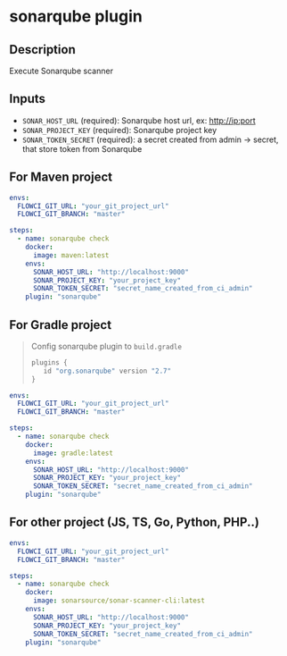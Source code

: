 # sonarqube plugin

## Description

Execute Sonarqube scanner

## Inputs

- `SONAR_HOST_URL` (required): Sonarqube host url, ex: <http://ip:port>
- `SONAR_PROJECT_KEY` (required): Sonarqube project key
- `SONAR_TOKEN_SECRET` (required): a secret created from admin -> secret, that store token from Sonarqube

## For Maven project

```yml
envs:
  FLOWCI_GIT_URL: "your_git_project_url"
  FLOWCI_GIT_BRANCH: "master"

steps:
  - name: sonarqube check
    docker:
      image: maven:latest
    envs:
      SONAR_HOST_URL: "http://localhost:9000"
      SONAR_PROJECT_KEY: "your_project_key"
      SONAR_TOKEN_SECRET: "secret_name_created_from_ci_admin"
    plugin: "sonarqube"
```

## For Gradle project

> Config sonarqube plugin to `build.gradle`
>
> ```groovy
> plugins {
>    id "org.sonarqube" version "2.7"
>}
>```


```yml
envs:
  FLOWCI_GIT_URL: "your_git_project_url"
  FLOWCI_GIT_BRANCH: "master"

steps:
  - name: sonarqube check
    docker:
      image: gradle:latest
    envs:
      SONAR_HOST_URL: "http://localhost:9000"
      SONAR_PROJECT_KEY: "your_project_key"
      SONAR_TOKEN_SECRET: "secret_name_created_from_ci_admin"
    plugin: "sonarqube"
```

## For other project (JS, TS, Go, Python, PHP..)

```yml
envs:
  FLOWCI_GIT_URL: "your_git_project_url"
  FLOWCI_GIT_BRANCH: "master"

steps:
  - name: sonarqube check
    docker:
      image: sonarsource/sonar-scanner-cli:latest
    envs:
      SONAR_HOST_URL: "http://localhost:9000"
      SONAR_PROJECT_KEY: "your_project_key"
      SONAR_TOKEN_SECRET: "secret_name_created_from_ci_admin"
    plugin: "sonarqube"
```